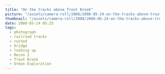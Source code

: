 ```yaml
---
title: "On the tracks above Trout Brook"
picture: "/assets/camera-roll/2008/2008-05-24-on-the-tracks-above-trout-brook/recon-2-072.jpg"
thumbnail: "/assets/camera-roll/2008/2008-05-24-on-the-tracks-above-trout-brook/recon-2-072-thumbnail.jpg"
date: 2008-05-24 05:25
tags:
  - photograph
  - railroad tracks
  - rusted
  - bridge
  - looking up
  - Recon 2
  - Trout Brook
  - Urban Exploration
---
```

